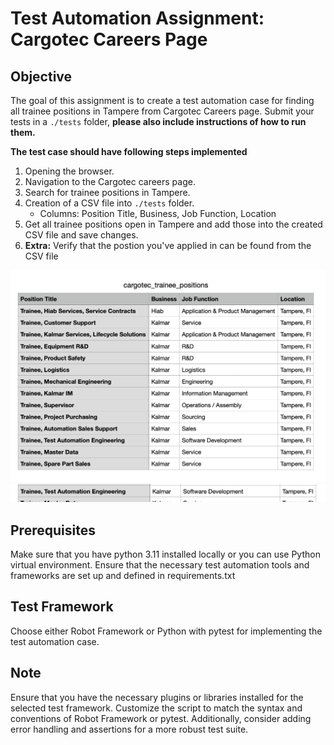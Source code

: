 # Test Automation Assignment: Cargotec Careers Page

## Objective
The goal of this assignment is to create a test automation case for finding all trainee positions in Tampere from Cargotec Careers page.
Submit your tests in a `./tests` folder,
**please also include instructions of how to run them.**

**The test case should have following steps implemented**
1. Opening the browser.
2. Navigation to the Cargotec careers page.
3. Search for trainee positions in Tampere.
4. Creation of a CSV file into `./tests` folder.
    - Columns: Position Title, Business, Job Function, Location
5. Get all trainee positions open in Tampere and add those into the created CSV file and save changes.
6. **Extra:** Verify that the postion you've applied in can be found from the CSV file

![All Jobs Image](images/alljob.png)
![My Jobs Image](images/myjob.png)


## Prerequisites
Make sure that you have python 3.11 installed locally or you can use Python virtual environment.
Ensure that the necessary test automation tools and frameworks are set up and defined in requirements.txt

## Test Framework
Choose either Robot Framework or Python with pytest for implementing the test automation case.

## Note
Ensure that you have the necessary plugins or libraries installed for the selected test framework. Customize the script to match the syntax and conventions of Robot Framework or pytest. Additionally, consider adding error handling and assertions for a more robust test suite.
